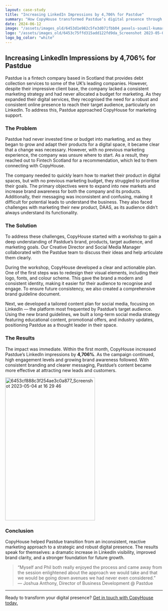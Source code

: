 ```yaml
---
layout: case-study
title: "Increasing LinkedIn Impressions by 4,706% for Pastdue"
summary: "How CopyHouse transformed Pastdue’s digital presence through strategic branding and a targeted LinkedIn content plan."
date: 2024-06-12
image: "/assets/images_old/6453d1e982c5fe3d071fbb04_pexels-soumil-kumar-735911.jpg"
logo: "/assets/images_old/6453c75ffd315add122fd9da_Screenshot 2023-05-04 at 15.55.19.png"
logo_bg_color: "white"
---
```


## Increasing LinkedIn Impressions by 4,706% for Pastdue

Pastdue is a fintech company based in Scotland that provides debt collection services to some of the UK’s leading companies. However, despite their impressive client base, the company lacked a consistent marketing strategy and had never allocated a budget for marketing. As they expanded their digital services, they recognised the need for a robust and consistent online presence to reach their target audience, particularly on LinkedIn. To address this, Pastdue approached CopyHouse for marketing support.

### The Problem

Pastdue had never invested time or budget into marketing, and as they began to grow and adapt their products for a digital space, it became clear that a change was necessary. However, with no previous marketing experience, the company was unsure where to start. As a result, they reached out to Fintech Scotland for a recommendation, which led to them connecting with CopyHouse.

The company needed to quickly learn how to market their product in digital spaces, but with no previous marketing budget, they struggled to prioritise their goals. The primary objectives were to expand into new markets and increase brand awareness for both the company and its products. Additionally, their messaging was inconsistent and confusing, making it difficult for potential leads to understand the business. They also faced challenges with marketing their new product, DAAS, as its audience didn’t always understand its functionality.

### The Solution

To address these challenges, CopyHouse started with a workshop to gain a deep understanding of Pastdue’s brand, products, target audience, and marketing goals. Our Creative Director and Social Media Manager collaborated with the Pastdue team to discuss their ideas and help articulate them clearly.

During the workshop, CopyHouse developed a clear and actionable plan. One of the first steps was to redesign their visual elements, including their logo, fonts, and colour scheme. This gave the brand a modern and consistent identity, making it easier for their audience to recognise and engage. To ensure future consistency, we also created a comprehensive brand guideline document.

Next, we developed a tailored content plan for social media, focusing on LinkedIn — the platform most frequented by Pastdue’s target audience. Using the new brand guidelines, we built a long-term social media strategy featuring educational content, promotional offers, and industry updates, positioning Pastdue as a thought leader in their space.

### The Results

The impact was immediate. Within the first month, CopyHouse increased Pastdue’s LinkedIn impressions by **4,706%**. As the campaign continued, high engagement levels and growing brand awareness followed. With consistent branding and clearer messaging, Pastdue’s content became more effective at attracting new leads and customers.

<img width="287" height="457" alt="6453cf888c3f254ae3c0a877_Screenshot 2023-05-04 at 16 29 46" src="https://github.com/user-attachments/assets/15e6bf77-402a-4158-a219-39471703c50e" />


### Conclusion

CopyHouse helped Pastdue transition from an inconsistent, reactive marketing approach to a strategic and robust digital presence. The results speak for themselves: a dramatic increase in LinkedIn visibility, improved brand clarity, and a stronger foundation for future growth.

> “Myself and Phil both really enjoyed the process and came away from the session enlightened about the approach we would take and that we would be going down avenues we had never even considered.”  
> — Joshua Anthony, Director of Business Development @ Pastdue

---

Ready to transform your digital presence? [Get in touch with CopyHouse today.](#)
